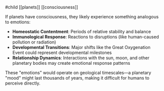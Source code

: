 #child [[planets]] [[consciousness]]

If planets have consciousness, they likely experience something analogous to emotions:

- **Homeostatic Contentment**: Periods of relative stability and balance
- **Immunological Response**: Reactions to disruptions (like human-caused pollution or radiation)
- **Developmental Transitions**: Major shifts like the Great Oxygenation Event could represent developmental milestones
- **Relationship Dynamics**: Interactions with the sun, moon, and other planetary bodies may create emotional response patterns

These "emotions" would operate on geological timescales—a planetary "mood" might last thousands of years, making it difficult for humans to perceive directly.